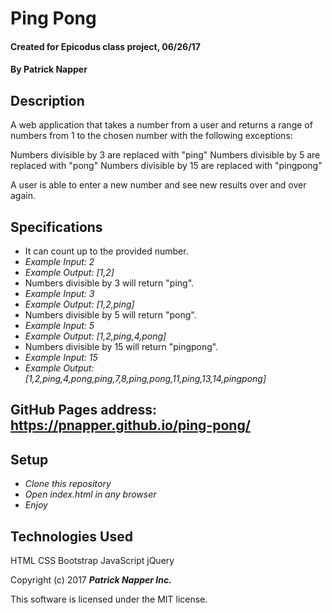 # Ping Pong

 #### Created for Epicodus class project, 06/26/17

 #### By **Patrick Napper**

 ## Description

 A web application that takes a number from a user and returns a range of numbers from 1 to the chosen number with the following exceptions:

 Numbers divisible by 3 are replaced with "ping"
 Numbers divisible by 5 are replaced with "pong"
 Numbers divisible by 15 are replaced with "pingpong"

 A user is able to enter a new number and see new results over and over again.

 ## Specifications

 * It can count up to the provided number.
  * _Example Input: 2_
  * _Example Output: [1,2]_
 * Numbers divisible by 3 will return "ping".
  * _Example Input: 3_
  * _Example Output: [1,2,ping]_
 * Numbers divisible by 5 will return "pong".
  * _Example Input: 5_
  * _Example Output: [1,2,ping,4,pong]_
 * Numbers divisible by 15 will return "pingpong".
  * _Example Input: 15_
  * _Example Output: [1,2,ping,4,pong,ping,7,8,ping,pong,11,ping,13,14,pingpong]_

 ## GitHub Pages address: https://pnapper.github.io/ping-pong/

 ## Setup

 * _Clone this repository_
 * _Open index.html in any browser_
 * _Enjoy_

 ## Technologies Used

 HTML
 CSS
 Bootstrap
 JavaScript
 jQuery

 Copyright (c) 2017 **_Patrick Napper Inc._**

 This software is licensed under the MIT license.
